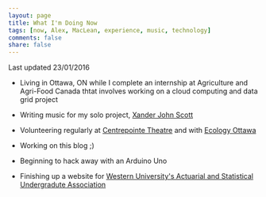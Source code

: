 ```yaml
---
layout: page
title: What I'm Doing Now
tags: [now, Alex, MacLean, experience, music, technology]
comments: false
share: false
---
```


Last updated 23/01/2016

* Living in Ottawa, ON while I complete an internship at Agriculture and Agri-Food Canada thtat involves working on a cloud computing and data grid project

* Writing music for my solo project, [Xander John Scott](http://xanderjohnscott.com)

* Volunteering regularly at [Centrepointe Theatre](http://www.centrepointetheatre.com/) and with [Ecology Ottawa](http://ecologyottawa.ca/)

* Working on this blog ;)

* Beginning to hack away with an Arduino Uno

* Finishing up a website for [Western University's Actuarial and Statistical Undergradute Association](http://www.westernasua.ca/)